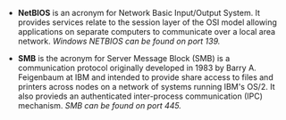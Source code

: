  - **NetBIOS** is an acronym for Network Basic Input/Output System. It provides services relate to the session layer of the OSI model allowing applications on separate computers to communicate over a local area network. *Windows NETBIOS can be found on port 139.*

 - **SMB** is the acronym for Server Message Block (SMB) is a communication protocol originally developed in 1983 by Barry A. Feigenbaum at IBM and intended to provide share access to files and printers across nodes on a network of systems running IBM's OS/2. It also provieds an authenticated inter-process communication (IPC) mechanism. *SMB can be found on port 445.*

